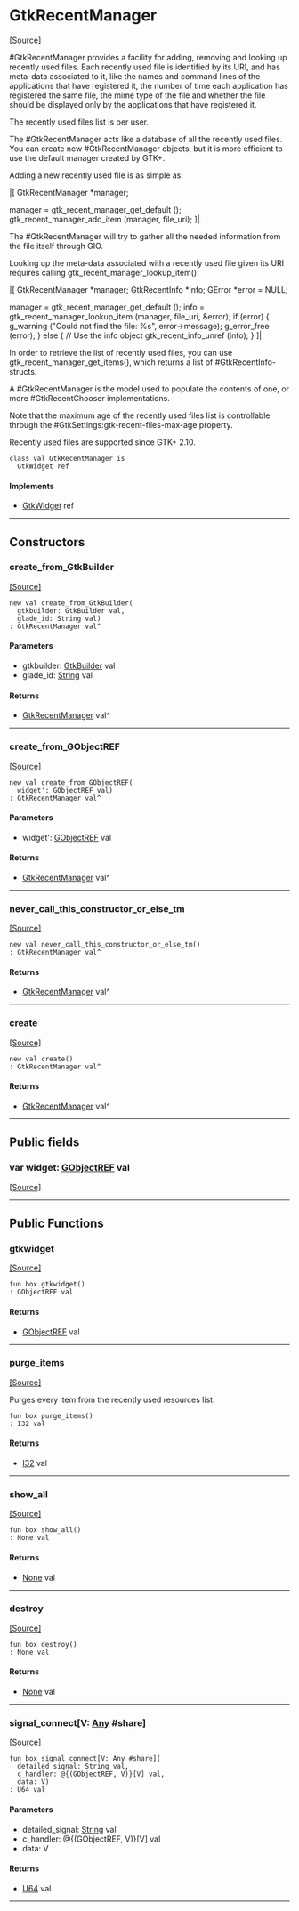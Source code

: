 # GtkRecentManager
<span class="source-link">[[Source]](src/gtk3/GtkRecentManager.md#L6)</span>

#GtkRecentManager provides a facility for adding, removing and
looking up recently used files. Each recently used file is
identified by its URI, and has meta-data associated to it, like
the names and command lines of the applications that have
registered it, the number of time each application has registered
the same file, the mime type of the file and whether the file
should be displayed only by the applications that have
registered it.

The recently used files list is per user.

The #GtkRecentManager acts like a database of all the recently
used files. You can create new #GtkRecentManager objects, but
it is more efficient to use the default manager created by GTK+.

Adding a new recently used file is as simple as:

|[<!-- language="C" -->
GtkRecentManager *manager;

manager = gtk_recent_manager_get_default ();
gtk_recent_manager_add_item (manager, file_uri);
]|

The #GtkRecentManager will try to gather all the needed information
from the file itself through GIO.

Looking up the meta-data associated with a recently used file
given its URI requires calling gtk_recent_manager_lookup_item():

|[<!-- language="C" -->
GtkRecentManager *manager;
GtkRecentInfo *info;
GError *error = NULL;

manager = gtk_recent_manager_get_default ();
info = gtk_recent_manager_lookup_item (manager, file_uri, &error);
if (error)
  {
    g_warning ("Could not find the file: %s", error->message);
    g_error_free (error);
  }
else
 {
   // Use the info object
   gtk_recent_info_unref (info);
 }
]|

In order to retrieve the list of recently used files, you can use
gtk_recent_manager_get_items(), which returns a list of #GtkRecentInfo-structs.

A #GtkRecentManager is the model used to populate the contents of
one, or more #GtkRecentChooser implementations.

Note that the maximum age of the recently used files list is
controllable through the #GtkSettings:gtk-recent-files-max-age
property.

Recently used files are supported since GTK+ 2.10.


```pony
class val GtkRecentManager is
  GtkWidget ref
```

#### Implements

* [GtkWidget](gtk3-GtkWidget.md) ref

---

## Constructors

### create_from_GtkBuilder
<span class="source-link">[[Source]](src/gtk3/GtkRecentManager.md#L73)</span>


```pony
new val create_from_GtkBuilder(
  gtkbuilder: GtkBuilder val,
  glade_id: String val)
: GtkRecentManager val^
```
#### Parameters

*   gtkbuilder: [GtkBuilder](gtk3-GtkBuilder.md) val
*   glade_id: [String](builtin-String.md) val

#### Returns

* [GtkRecentManager](gtk3-GtkRecentManager.md) val^

---

### create_from_GObjectREF
<span class="source-link">[[Source]](src/gtk3/GtkRecentManager.md#L76)</span>


```pony
new val create_from_GObjectREF(
  widget': GObjectREF val)
: GtkRecentManager val^
```
#### Parameters

*   widget': [GObjectREF](minimal-browser-..-gobject-GObjectREF.md) val

#### Returns

* [GtkRecentManager](gtk3-GtkRecentManager.md) val^

---

### never_call_this_constructor_or_else_tm
<span class="source-link">[[Source]](src/gtk3/GtkRecentManager.md#L79)</span>


```pony
new val never_call_this_constructor_or_else_tm()
: GtkRecentManager val^
```

#### Returns

* [GtkRecentManager](gtk3-GtkRecentManager.md) val^

---

### create
<span class="source-link">[[Source]](src/gtk3/GtkRecentManager.md#L83)</span>


```pony
new val create()
: GtkRecentManager val^
```

#### Returns

* [GtkRecentManager](gtk3-GtkRecentManager.md) val^

---

## Public fields

### var widget: [GObjectREF](minimal-browser-..-gobject-GObjectREF.md) val
<span class="source-link">[[Source]](src/gtk3/GtkRecentManager.md#L69)</span>



---

## Public Functions

### gtkwidget
<span class="source-link">[[Source]](src/gtk3/GtkRecentManager.md#L71)</span>


```pony
fun box gtkwidget()
: GObjectREF val
```

#### Returns

* [GObjectREF](minimal-browser-..-gobject-GObjectREF.md) val

---

### purge_items
<span class="source-link">[[Source]](src/gtk3/GtkRecentManager.md#L119)</span>


Purges every item from the recently used resources list.


```pony
fun box purge_items()
: I32 val
```

#### Returns

* [I32](builtin-I32.md) val

---

### show_all
<span class="source-link">[[Source]](src/gtk3/GtkWidget.md#L4)</span>


```pony
fun box show_all()
: None val
```

#### Returns

* [None](builtin-None.md) val

---

### destroy
<span class="source-link">[[Source]](src/gtk3/GtkWidget.md#L7)</span>


```pony
fun box destroy()
: None val
```

#### Returns

* [None](builtin-None.md) val

---

### signal_connect\[V: [Any](builtin-Any.md) #share\]
<span class="source-link">[[Source]](src/gtk3/GtkWidget.md#L10)</span>


```pony
fun box signal_connect[V: Any #share](
  detailed_signal: String val,
  c_handler: @{(GObjectREF, V)}[V] val,
  data: V)
: U64 val
```
#### Parameters

*   detailed_signal: [String](builtin-String.md) val
*   c_handler: @{(GObjectREF, V)}[V] val
*   data: V

#### Returns

* [U64](builtin-U64.md) val

---


